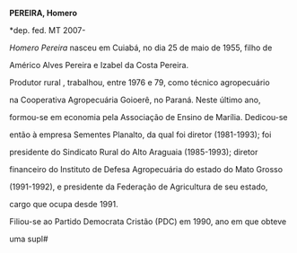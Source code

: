 **PEREIRA, Homero**



\*dep. fed. MT 2007-



*Homero Pereira* nasceu em Cuiabá, no dia 25 de maio de 1955, filho de

Américo Alves Pereira e Izabel da Costa Pereira.



Produtor rural , trabalhou, entre 1976 e 79, como técnico agropecuário

na Cooperativa Agropecuária Goioerê, no Paraná. Neste último ano,

formou-se em economia pela Associação de Ensino de Marília. Dedicou-se

então à empresa Sementes Planalto, da qual foi diretor (1981-1993); foi

presidente do Sindicato Rural do Alto Araguaia (1985-1993); diretor

financeiro do Instituto de Defesa Agropecuária do estado do Mato Grosso

(1991-1992), e presidente da Federação de Agricultura de seu estado,

cargo que ocupa desde 1991.



Filiou-se ao Partido Democrata Cristão (PDC) em 1990, ano em que obteve

uma supl\#


